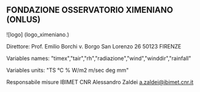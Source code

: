## FONDAZIONE OSSERVATORIO XIMENIANO (ONLUS)

![logo] (logo_ximeniano.)

Direttore: Prof. Emilio Borchi
v. Borgo San Lorenzo 26
50123 FIRENZE 

Variables names: "timex","tair","rh","radiazione","wind","winddir","rainfall"

Variables units:  "TS	°C	%	W/m2	m/sec	deg	mm"

Responsabile misure IBIMET CNR Alessandro Zaldei a.zaldei@ibimet.cnr.it
